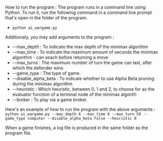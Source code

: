 How to run the program :
The program runs in a command line using Python. To run it, run the following command in a command line prompt that's open in the folder of the program: 
- `python ai_wargame.py`

Additionaly, you may add arguments to the program : 

- --max_depth <int>: To indicate the max depth of the minimax algorithm
- --max_time <float>: To indicate the maximum amount of seconds the minimax algorithm - can seach before returning a move
- --max_turns <float>: The maximum number of turn the game can last, after which the defender wins.
- --game_type <string>: The type of game.
- --disable_alpha_beta <bool>: To indicate whether to use Alpha Beta pruning during the minimax algorithm
- --heuristic <int>: Which heuristic, between 0, 1 and 2, to choose for as the evaluator function of a terminal node of the minimax algorith
- --broker <string>: To play via a game broker.

Here's an example of how to run the program with the above arguments : 
`python ai_wargame.py --max_depth 6 --max_time 6 --max_turn 50 --game_type computer --disable_alpha_beta False --heuristic 0`

When a game finishes, a log file is produced in the same folder as the program file.